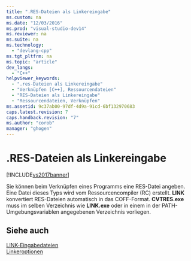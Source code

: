 ```yaml
---
title: ".RES-Dateien als Linkereingabe"
ms.custom: na
ms.date: "12/03/2016"
ms.prod: "visual-studio-dev14"
ms.reviewer: na
ms.suite: na
ms.technology: 
  - "devlang-cpp"
ms.tgt_pltfrm: na
ms.topic: "article"
dev_langs: 
  - "C++"
helpviewer_keywords: 
  - ".res-Dateien als Linkereingabe"
  - "Verknüpfen [C++], Ressourcendateien"
  - "RES-Dateien als Linkereingabe"
  - "Ressourcendateien, Verknüpfen"
ms.assetid: 9c37ab00-97df-4d9a-91cd-6bf132970683
caps.latest.revision: 7
caps.handback.revision: "7"
ms.author: "corob"
manager: "ghogen"
---
```

# .RES-Dateien als Linkereingabe
[!INCLUDE[vs2017banner](../../assembler/inline/includes/vs2017banner.md)]

Sie können beim Verknüpfen eines Programms eine RES\-Datei angeben.  Eine Datei dieses Typs wird vom Ressourcencompiler \(RC\) erstellt.  **LINK** konvertiert RES\-Dateien automatisch in das COFF\-Format.  **CVTRES.exe** muss im selben Verzeichnis wie **LINK.exe** oder in einem in der PATH\-Umgebungsvariablen angegebenen Verzeichnis vorliegen.  
  
## Siehe auch  
 [LINK\-Eingabedateien](../../build/reference/link-input-files.md)   
 [Linkeroptionen](../../build/reference/linker-options.md)